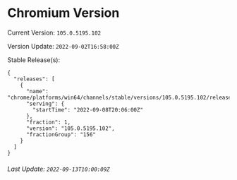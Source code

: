 # Chromium Version

Current Version: `105.0.5195.102`

Version Update: `2022-09-02T16:58:00Z`

Stable Release(s):
```
{
  "releases": [
    {
      "name": "chrome/platforms/win64/channels/stable/versions/105.0.5195.102/releases/1662667560",
      "serving": {
        "startTime": "2022-09-08T20:06:00Z"
      },
      "fraction": 1,
      "version": "105.0.5195.102",
      "fractionGroup": "156"
    }
  ]
}
```

###### Last Update: `2022-09-13T10:00:09Z`
